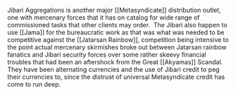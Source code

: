 

Jibari Aggregations is another major [[Metasyndicate]] distribution outlet, one with mercenary forces that it has on catalog for wide range of commissioned tasks that other clients may order.  The Jibari also happen to use [[Jama]] for the bureaucratic work as that was what was needed to be competitive against the [[Jatarsan Rainbow]], competition being intensive to the point actual mercenary skirmishes broke out between Jatarsan rainbow fanatics and Jibari security forces over some rather skeevy financial troubles that had been an aftershock from the Great [[Akyamas]] Scandal.  They have been alternating currencies and the use of Jibari credit to peg their currencies to, since the distrust of universal Metasyndicate credit has come to run deep.